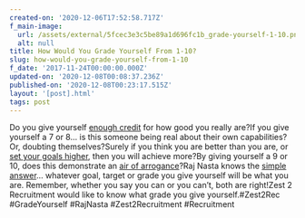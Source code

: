 ```yaml
---
created-on: '2020-12-06T17:52:58.717Z'
f_main-image:
  url: /assets/external/5fcec3e3c5be89a1d696fc1b_grade-yourself-1-10.png
  alt: null
title: How Would You Grade Yourself From 1-10?
slug: how-would-you-grade-yourself-from-1-10
f_date: '2017-11-24T00:00:00.000Z'
updated-on: '2020-12-08T00:08:37.236Z'
published-on: '2020-12-08T00:23:17.515Z'
layout: '[post].html'
tags: post
---
```


Do you give yourself [enough credit](#) for how good you really are?If you give yourself a 7 or 8… is this someone being real about their own capabilities? Or, doubting themselves?Surely if you think you are better than you are, or [set your goals higher](#), then you will achieve more?By giving yourself a 9 or 10, does this demonstrate an [air of arrogance](#)?Raj Nasta knows the [simple answer](#)… whatever goal, target or grade you give yourself will be what you are. Remember, whether you say you can or you can’t, both are right!Zest 2 Recruitment would like to know what grade you give yourself.#Zest2Rec #GradeYourself #RajNasta #Zest2Recruitment #Recruitment
